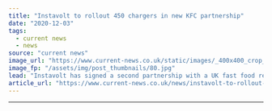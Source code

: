 ```yaml
---
title: "Instavolt to rollout 450 chargers in new KFC partnership"
date: "2020-12-03"
tags: 
  - current news
  - news
source: "current news"
image_url: "https://www.current-news.co.uk/static/images/_400x400_crop_center-center/KFC-chargers-image-Instavolt.jpg"
image_fp: "/assets/img/post_thumbnails/80.jpg"
lead: "​Instavolt has signed a second partnership with a UK fast food retailer, unveiling plans to install chargers at KFC UK & Ireland’s sites."
article_url: "https://www.current-news.co.uk/news/instavolt-to-rollout-450-chargers-in-new-kfc-partnership?utm_source=rss-feeds&utm_medium=rss&utm_campaign=rss"
---
```


---
